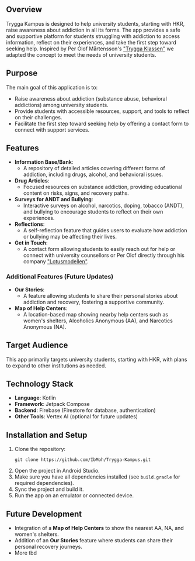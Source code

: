 ## Overview
Trygga Kampus is designed to help university students, starting with HKR, raise awareness about addiction in all its forms. 
The app provides a safe and supportive platform for students struggling with addiction to access information, reflect on their experiences, and take the first step toward seeking help. 
Inspired by Per Olof Mårtensson's ["Trygga Klassen"](https://tryggaklassen.se/) we adapted the concept to meet the needs of university students.

## Purpose
The main goal of this application is to:
- Raise awareness about addiction (substance abuse, behavioral addictions) among university students.
- Provide students with accessible resources, support, and tools to reflect on their challenges.
- Facilitate the first step toward seeking help by offering a contact form to connect with support services.

## Features
- **Information Base/Bank**: 
  - A repository of detailed articles covering different forms of addiction, including drugs, alcohol, and behavioral issues.
- **Drug Articles**: 
  - Focused resources on substance addiction, providing educational content on risks, signs, and recovery paths.
- **Surveys for ANDT and Bullying**: 
  - Interactive surveys on alcohol, narcotics, doping, tobacco (ANDT), and bullying to encourage students to reflect on their own experiences.
- **Reflections**: 
  - A self-reflection feature that guides users to evaluate how addiction or bullying may be affecting their lives.
- **Get in Touch**: 
  - A contact form allowing students to easily reach out for help or connect with university counsellors or Per Olof directly through his company ["Lotusmodellen"](https://lotusmodellen.se/wp/).

### Additional Features (Future Updates)
- **Our Stories**: 
  - A feature allowing students to share their personal stories about addiction and recovery, fostering a supportive community.
- **Map of Help Centers**: 
  - A location-based map showing nearby help centers such as women's shelters, Alcoholics Anonymous (AA), and Narcotics Anonymous (NA).

## Target Audience
This app primarily targets university students, starting with HKR, with plans to expand to other institutions as needed.

## Technology Stack
- **Language**: Kotlin
- **Framework**: Jetpack Compose
- **Backend**: Firebase (Firestore for database, authentication)
- **Other Tools**: Vertex AI (optional for future updates)

## Installation and Setup
1. Clone the repository:
   ```
   git clone https://github.com/IbMoh/Trygga-Kampus.git
   ```
2. Open the project in Android Studio.
3. Make sure you have all dependencies installed (see `build.gradle` for required dependencies).
4. Sync the project and build it.
5. Run the app on an emulator or connected device.

## Future Development
- Integration of a **Map of Help Centers** to show the nearest AA, NA, and women's shelters.
- Addition of an **Our Stories** feature where students can share their personal recovery journeys.
- More tbd

